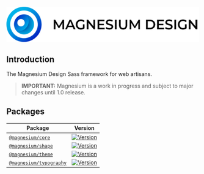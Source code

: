 <div align="center">

![Magnesium Design](.github/logo.png)

</div>

## Introduction

The Magnesium Design Sass framework for web artisans.

> **IMPORTANT:** Magnesium is a work in progress and subject to major changes until 1.0 release.

## Packages

| Package                                                                                             | Version                                                                                                                |
|-----------------------------------------------------------------------------------------------------|------------------------------------------------------------------------------------------------------------------------|
| [`@magnesium/core`](https://github.com/magnesiumlabs/magnesium/blob/main/packages/core)             | [![Version](https://flat.badgen.net/npm/v/@magnesium/core)](https://www.npmjs.com/package/@magnesium/core)             |
| [`@magnesium/shape`](https://github.com/magnesiumlabs/magnesium/blob/main/packages/shape)           | [![Version](https://flat.badgen.net/npm/v/@magnesium/shape)](https://www.npmjs.com/package/@magnesium/shape)           |
| [`@magnesium/theme`](https://github.com/magnesiumlabs/magnesium/blob/main/packages/theme)           | [![Version](https://flat.badgen.net/npm/v/@magnesium/theme)](https://www.npmjs.com/package/@magnesium/theme)           |
| [`@magnesium/typography`](https://github.com/magnesiumlabs/magnesium/blob/main/packages/typography) | [![Version](https://flat.badgen.net/npm/v/@magnesium/typography)](https://www.npmjs.com/package/@magnesium/typography) |
